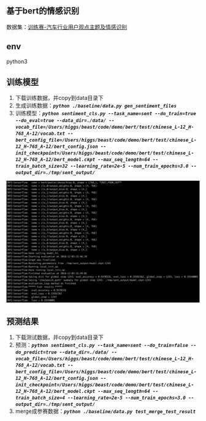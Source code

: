 ## 基于bert的情感识别

数据集：[训练赛-汽车行业用户观点主题及情感识别](https://www.datafountain.cn/competitions/329/details)

## env
python3


## 训练模型
1. 下载训练数据，并copy到data目录下
2. 生成训练数据：***```python ./baseline/data.py gen_sentiment_files```***
3. 训练模型：***```python sentiment_cls.py --task_name=sent --do_train=true --do_eval=true --data_dir=./data/ --vocab_file=/Users/higgs/beast/code/demo/bert/test/chinese_L-12_H-768_A-12/vocab.txt --bert_config_file=/Users/higgs/beast/code/demo/bert/test/chinese_L-12_H-768_A-12/bert_config.json --init_checkpoint=/Users/higgs/beast/code/demo/bert/test/chinese_L-12_H-768_A-12/bert_model.ckpt --max_seq_length=64 --train_batch_size=32 --learning_rate=2e-5 --num_train_epochs=3.0 --output_dir=./tmp/sent_output/```***

![train](./img/train.png)

## 预测结果
1. 下载测试数据，并copy到data目录下
2. 预测：***```python sentiment_cls.py --task_name=sent --do_train=false --do_predict=true --data_dir=./data/ --vocab_file=/Users/higgs/beast/code/demo/bert/test/chinese_L-12_H-768_A-12/vocab.txt --bert_config_file=/Users/higgs/beast/code/demo/bert/test/chinese_L-12_H-768_A-12/bert_config.json --init_checkpoint=/Users/higgs/beast/code/demo/bert/test/chinese_L-12_H-768_A-12/bert_model.ckpt --max_seq_length=64 --train_batch_size=4 --learning_rate=2e-5 --num_train_epochs=3.0 --output_dir=./tmp/sent_output/```***
3. merge成参赛数据：***```python ./baseline/data.py test_merge_test_result```***